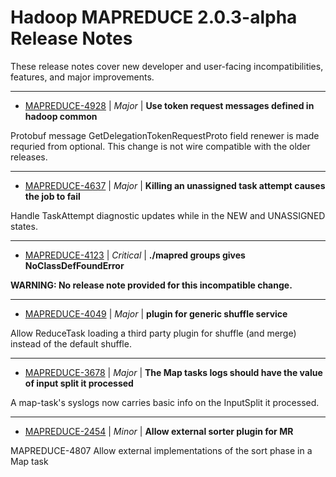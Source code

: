 # Hadoop MAPREDUCE 2.0.3-alpha Release Notes

These release notes cover new developer and user-facing incompatibilities, features, and major improvements.


---

* [MAPREDUCE-4928](https://issues.apache.org/jira/browse/MAPREDUCE-4928) | *Major* | **Use token request messages defined in hadoop common**

Protobuf message GetDelegationTokenRequestProto field renewer is made requried from optional. This change is not wire compatible with the older releases.


---

* [MAPREDUCE-4637](https://issues.apache.org/jira/browse/MAPREDUCE-4637) | *Major* | **Killing an unassigned task attempt causes the job to fail**

Handle TaskAttempt diagnostic updates while in the NEW and UNASSIGNED states.


---

* [MAPREDUCE-4123](https://issues.apache.org/jira/browse/MAPREDUCE-4123) | *Critical* | **./mapred groups gives NoClassDefFoundError**

**WARNING: No release note provided for this incompatible change.**


---

* [MAPREDUCE-4049](https://issues.apache.org/jira/browse/MAPREDUCE-4049) | *Major* | **plugin for generic shuffle service**

Allow ReduceTask loading a third party plugin for shuffle (and merge) instead of the default shuffle.


---

* [MAPREDUCE-3678](https://issues.apache.org/jira/browse/MAPREDUCE-3678) | *Major* | **The Map tasks logs should have the value of input split it processed**

A map-task's syslogs now carries basic info on the InputSplit it processed.


---

* [MAPREDUCE-2454](https://issues.apache.org/jira/browse/MAPREDUCE-2454) | *Minor* | **Allow external sorter plugin for MR**

MAPREDUCE-4807 Allow external implementations of the sort phase in a Map task



